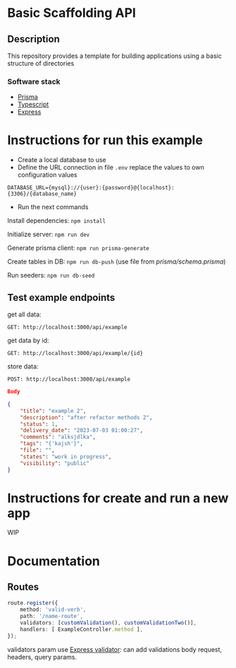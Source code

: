 # Basic Scaffolding API

## Description

This repository provides a template for building applications
using a basic structure of directories

### Software stack

- [Prisma](https://www.prisma.io/docs/concepts)
- [Typescript](https://www.typescriptlang.org/docs/)
- [Express](https://expressjs.com/en/4x/api.html)

# Instructions for run this example

- Create a local database to use
- Define the URL connection in file `.env` replace the values to own configuration values


`DATABASE_URL={mysql}://{user}:{password}@{localhost}:{3306}/{database_name}`

- Run the next commands

Install dependencies: `npm install`

Initialize server: `npm run dev`

Generate prisma client: `npm run prisma-generate`

Create tables in DB: `npm run db-push` (use file from _prisma/schema.prisma_)

Run seeders: `npm run db-seed`

## Test example endpoints

get all data:

`GET: http://localhost:3000/api/example`

get data by id:

`GET: http://localhost:3000/api/example/{id}`

store data:

`POST: http://localhost:3000/api/example`

```json
Body

{
    "title": "example 2",
    "description": "after refactor methods 2",
    "status": 1,
    "delivery_date": "2023-07-03 01:00:27",
    "comments": "alksjdlka",
    "tags": "{'kajsh'}",
    "file": "",
    "states": "work in progress",
    "visibility": "public"
}
```

# Instructions for create and run a new app

WIP


# Documentation

## Routes

```typescript
route.register({
    method: 'valid-verb',
    path: '/name-route',
    validators: [customValidation(), customValidationTwo()],
    handlers: [ ExampleController.method ],
});
```

validators param use [Express validator](https://express-validator.github.io/docs/guides/validation-chain): can add validations body request, headers, query params.
